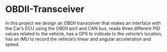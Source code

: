 # OBDII-Transceiver
In this project we  design an OBDII transceiver that makes an  interface with the Car’s ECU using the OBDII port and CAN bus,  reads three different PID values related to the vehicle,  has a GPS to indicate to the vehicle’s location,  has an IMU to record the vehicle’s linear and angular acceleration and speed. 
